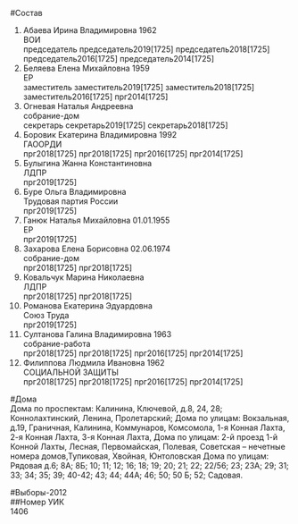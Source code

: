 #Состав  
1. Абаева Ирина Владимировна 1962  
    ВОИ  
    председатель председатель2019[1725] председатель2018[1725] председатель2016[1725] председатель2014[1725]  
2. Беляева Елена Михайловна 1959  
    ЕР  
    заместитель заместитель2019[1725] заместитель2018[1725] заместитель2016[1725] прг2014[1725]  
3. Огневая Наталья Андреевна  
    собрание-дом  
    секретарь секретарь2019[1725] секретарь2018[1725]  
4. Боровик Екатерина Владимировна 1992  
    ГАООРДИ  
    прг2018[1725] прг2018[1725] прг2016[1725] прг2014[1725]  
5. Булыгина Жанна Константиновна  
    ЛДПР  
    прг2019[1725]  
6. Буре Ольга Владимировна  
    Трудовая партия России  
    прг2019[1725]  
7. Ганюк Наталья Михайловна 01.01.1955  
    ЕР  
    прг2019[1725]  
8. Захарова Елена Борисовна 02.06.1974  
    собрание-дом  
    прг2018[1725] прг2018[1725]  
9. Ковальчук Марина Николаевна  
    ЛДПР  
    прг2018[1725] прг2018[1725]  
10. Романова Екатерина Эдуардовна  
    Союз Труда  
    прг2019[1725]  
11. Султанова Галина Владимировна 1963  
    собрание-работа  
    прг2018[1725] прг2018[1725] прг2016[1725] прг2014[1725]  
12. Филиппова Людмила Ивановна 1962  
    СОЦИАЛЬНОЙ ЗАЩИТЫ  
    прг2018[1725] прг2018[1725] прг2016[1725] прг2014[1725]  
  
#Дома  
Дома по проспектам: Калинина, Ключевой, д.8, 24, 28; Коннолахтинский, Ленина, Пролетарский; Дома по улицам: Вокзальная, д.19, Граничная, Калинина, Коммунаров, Комсомола, 1-я Конная Лахта, 2-я Конная Лахта, 3-я Конная Лахта,  Дома по улицам: 2-й проезд 1-й Конной Лахты, Лесная, Первомайская, Полевая, Советская – нечетные номера домов,Тупиковая, Хвойная, Юнтоловская Дома по улицам: Рядовая д.6; 8А; 8Б; 10; 11; 12; 16;  18; 19; 20; 21; 22; 22/56; 23; 23А; 29; 31; 33; 34; 35; 39; 40-42; 43; 44; 44А; 46; 50; 50 Б; 52; Садовая.  
  
#Выборы-2012  
##Номер УИК  
1406  
